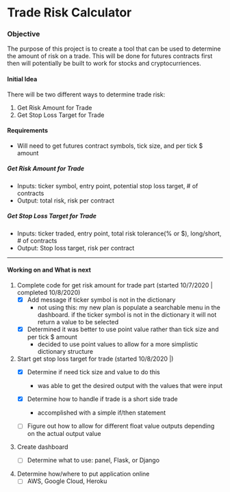 # Trade Risk Calculator

### Objective
The purpose of this project is to create a tool that can be used to determine the amount of risk on a trade.  This will be done for futures contracts first then will potentially be built to work for stocks and cryptocurriences.

#### Initial Idea
There will be two different ways to determine trade risk:
1. Get Risk Amount for Trade
2. Get Stop Loss Target for Trade

#### Requirements
-  Will need to get futures contract symbols, tick size, and per tick $ amount
##### Get Risk Amount for Trade
- Inputs: ticker symbol, entry point, potential stop loss target, # of contracts
- Output: total risk, risk per contract

##### Get Stop Loss Target for Trade
- Inputs: ticker traded, entry point, total risk tolerance(% or $), long/short, # of contracts
- Output: Stop loss target, risk per contract

---
#### Working on and What is next
1. Complete code for get risk amount for trade part (started 10/7/2020 | completed 10/8/2020)
    - [x] Add message if ticker symbol is not in the dictionary
        - not using this: my new plan is populate a searchable menu in the dashboard. if the ticker symbol is not in the dictionary it will not return a value to be selected
    - [x] Determined it was better to use point value rather than tick size and per tick $ amount
        - decided to use point values to allow for a more simplistic dictionary structure
     
     
2. Start get stop loss target for trade (started 10/8/2020 |)
    - [x] Determine if need tick size and value to do this
        - was able to get the desired output with the values that were input
    - [x] Determine how to handle if trade is a short side trade
         - accomplished with a simple if/then statement
    - [ ] Figure out how to allow for different float value outputs depending on the actual output value
    

3. Create dashboard
    - [ ] Determine what to use: panel, Flask, or Django


4. Determine how/where to put application online
    - [ ] AWS, Google Cloud, Heroku